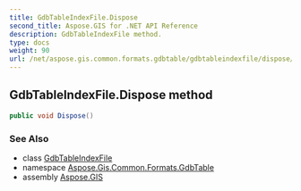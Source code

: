 ```yaml
---
title: GdbTableIndexFile.Dispose
second_title: Aspose.GIS for .NET API Reference
description: GdbTableIndexFile method. 
type: docs
weight: 90
url: /net/aspose.gis.common.formats.gdbtable/gdbtableindexfile/dispose/
---
```

## GdbTableIndexFile.Dispose method

```csharp
public void Dispose()
```

### See Also

* class [GdbTableIndexFile](../)
* namespace [Aspose.Gis.Common.Formats.GdbTable](../../gdbtableindexfile/)
* assembly [Aspose.GIS](../../../)


